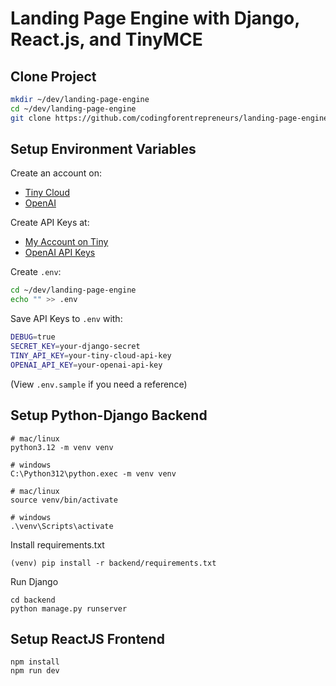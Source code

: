 # Landing Page Engine with Django, React.js, and TinyMCE



## Clone Project

```bash
mkdir ~/dev/landing-page-engine
cd ~/dev/landing-page-engine
git clone https://github.com/codingforentrepreneurs/landing-page-engine-django-react-tinymce .
```

## Setup Environment Variables

Create an account on:

- [Tiny Cloud](https://kirr.co/xvnpsj)
- [OpenAI](https://openai.com)

Create API Keys at:

- [My Account on Tiny](https://kirr.co/okifco)
- [OpenAI API Keys](https://platform.openai.com/api-keys)

Create `.env`:
    
```bash
cd ~/dev/landing-page-engine
echo "" >> .env
```

Save API Keys to `.env` with:

```bash
DEBUG=true
SECRET_KEY=your-django-secret
TINY_API_KEY=your-tiny-cloud-api-key
OPENAI_API_KEY=your-openai-api-key
```
(View `.env.sample` if you need a reference)


## Setup Python-Django Backend

```
# mac/linux
python3.12 -m venv venv

# windows
C:\Python312\python.exec -m venv venv

# mac/linux
source venv/bin/activate

# windows
.\venv\Scripts\activate
```

Install requirements.txt
```
(venv) pip install -r backend/requirements.txt
```

Run Django
```
cd backend
python manage.py runserver
```


## Setup ReactJS Frontend

```
npm install
npm run dev
```
